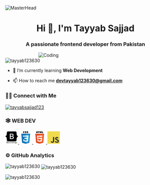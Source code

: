 ![MasterHead](https://jayamwebsolutions.com/img/website.gif)
<h1 align="center">Hi 👋, I'm Tayyab Sajjad</h1>
<h3 align="center">A passionate frontend developer from Pakistan</h3>
<img align="right" alt="Coding" width="400" src="https://cdn.dribbble.com/users/1059583/screenshots/4171367/coding-freak.gif">

<p align="left"> <img src="https://komarev.com/ghpvc/?username=tayyab123630&label=Profile%20views&color=0e75b6&style=flat" alt="tayyab123630" /> </p>

- 🌱 I’m currently learning **Web Development**

- 📫 How to reach me **devtayyab123630@gmail.com**

<h3 align="left">🤝🏻  Connect with Me</h3>
<p align="left">
<a href="https://twitter.com/tayyabsajjad123" target="blank"><img align="center" src="https://raw.githubusercontent.com/rahuldkjain/github-profile-readme-generator/master/src/images/icons/Social/twitter.svg" alt="tayyabsajjad123" height="30" width="40" /></a>
</p>

<h3 align="left">🕸️ WEB DEV</h3>
<p align="left"> <a href="https://getbootstrap.com" target="_blank" rel="noreferrer"> <img src="https://raw.githubusercontent.com/devicons/devicon/master/icons/bootstrap/bootstrap-plain-wordmark.svg" alt="bootstrap" width="40" height="40"/> </a> <a href="https://www.w3schools.com/css/" target="_blank" rel="noreferrer"> <img src="https://raw.githubusercontent.com/devicons/devicon/master/icons/css3/css3-original-wordmark.svg" alt="css3" width="40" height="40"/> </a> <a href="https://www.w3.org/html/" target="_blank" rel="noreferrer"> <img src="https://raw.githubusercontent.com/devicons/devicon/master/icons/html5/html5-original-wordmark.svg" alt="html5" width="40" height="40"/> </a> <a href="https://developer.mozilla.org/en-US/docs/Web/JavaScript" target="_blank" rel="noreferrer"> <img src="https://raw.githubusercontent.com/devicons/devicon/master/icons/javascript/javascript-original.svg" alt="javascript" width="40" height="40"/> </a> </p>
<h3 align="left">⚙️ GitHub Analytics</h3>
<p><img align="left" src="https://github-readme-stats.vercel.app/api/top-langs?username=tayyab123630&show_icons=true&locale=en&layout=compact" alt="tayyab123630" /></p>

<p>&nbsp;<img align="center" src="https://github-readme-stats.vercel.app/api?username=tayyab123630&show_icons=true&locale=en" alt="tayyab123630" /></p>

<p><img align="center" src="https://github-readme-streak-stats.herokuapp.com/?user=tayyab123630&" alt="tayyab123630" /></p>
